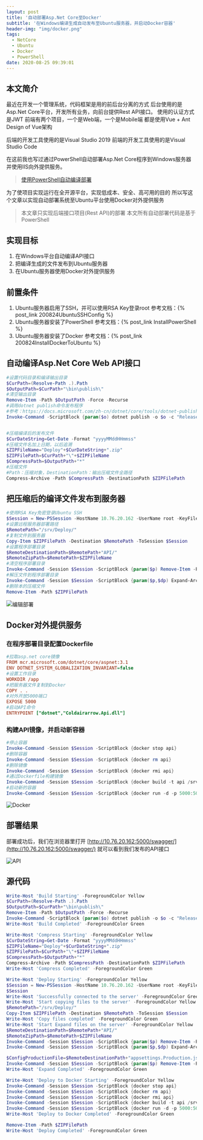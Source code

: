```yaml
---
layout: post
title: '自动部署Asp.Net Core至Docker'
subtitle: '在Windows编译生成自动发布至Ubuntu服务器，并启动Docker容器'
header-img: "img/docker.png"
tags:
  - NetCore
  - Ubuntu
  - Docker
  - PowerShell
date: 2020-08-25 09:39:01
---
```


## 本文简介

最近在开发一个管理系统，代码框架是用的前后台分离的方式
后台使用的是Asp.Net Core平台，开发所有业务，向前台提供Rest API接口。
使用的认证方式是JWT
前端有两个项目，一个是Web端，一个是Mobile端
都是使用Vue + Ant Design of Vue架构

后端的开发工具使用的是Visual Studio 2019
前端的开发工具使用的是Visual Studio Code

在这前我也写过通过PowerShell自动部署Asp.Net Core程序到Windows服务器
并使用IIS向外提供服务。
> [使用PowerShell自动编译部署](https://www.cnblogs.com/liuju150/p/PowerShell-Deploy-Nodejs.html)

为了使项目实现运行在全开源平台，实现低成本、安全、高可用的目的
所以写这个文章以实现自动部署系统至Ubuntu平台使用Docker对外提供服务
> 本文章只实现后端接口项目(Rest API)的部署
> 本文所有自动部署代码是基于PowerShell

## 实现目标

1. 在Windows平台自动编译API接口
2. 把编译生成的文件发布到Ubuntu服务器
3. 在Ubuntu服务器使用Docker对外提供服务

## 前置条件

1. Ubuntu服务器启用了SSH，并可以使用RSA Key登录root 参考文档：{% post_link 200824UbuntuSSHConfig %}
2. Ubuntu服务器安装了PowerShell 参考文档：{% post_link InstallPowerShell %}
3. Ubuntu服务器安装了Docker 参考文档：{% post_link 200824InstallDockerToUbuntu %}

## 自动编译Asp.Net Core Web API接口

```powershell
#设置代码目录和编译输出目录
$CurPath=(Resolve-Path .).Path
$OutputPath=$CurPath+"\bin\publish\"
#清空输出目录
Remove-Item -Path $OutputPath -Force -Recurse
#调用dotnet publish命令发布程序
#参考：https://docs.microsoft.com/zh-cn/dotnet/core/tools/dotnet-publish
Invoke-Command -ScriptBlock {param($o) dotnet publish -o $o -c "Release" --no-self-contained -r linux-arm64 -v m --nologo "05.Coldairarrow.Api.csproj"} -ArgumentList $OutputPath


#压缩编译后的发布文件
$CurDateString=Get-Date -Format "yyyyMMddHHmmss"
#压缩文件名加上日期，以后追溯
$ZIPFileName="Deploy"+$CurDateString+".zip"
$ZIPFilePath=$CurPath+"\"+$ZIPFileName
$CompressPath=$OutputPath+"*"
#压缩文件
#Path：压缩对象，DestinationPath：输出压缩文件全路径
Compress-Archive -Path $CompressPath -DestinationPath $ZIPFilePath
```

## 把压缩后的编译文件发布到服务器

```powershell
#使用RSA Key免密登录Ubuntu SSH
$Session = New-PSSession -HostName 10.76.20.162 -UserName root -KeyFilePath "C:\Users\Administrator\.ssh\id_rsa"
#设置远程服务器部署路径
$RemotePath="/srv/Deploy/"
#复制文件到服务器
Copy-Item $ZIPFilePath -Destination $RemotePath -ToSession $Session
#设置程序部署目录
$RemoteDestinationPath=$RemotePath+"API/"
$RemoteZipPath=$RemotePath+$ZIPFileName
#清空程序部署目录
Invoke-Command -Session $Session -ScriptBlock {param($p) Remove-Item -Path $p -Recurse -Force} -ArgumentList $RemoteDestinationPath
#解压文件到程序部署目录
Invoke-Command -Session $Session -ScriptBlock {param($p,$dp) Expand-Archive -Path $p -DestinationPath $dp} -ArgumentList $RemoteZipPath,$RemoteDestinationPath
#删除本的压缩文件
Remove-Item -Path $ZIPFilePath
```

![编辑部署](1.png)

## Docker对外提供服务

### 在程序部署目录配置Dockerfile

```ini
#拉取asp.net core镜像
FROM mcr.microsoft.com/dotnet/core/aspnet:3.1
ENV DOTNET_SYSTEM_GLOBALIZATION_INVARIANT=false
#设置工作目录
WORKDIR /app
#把服务器文件复制到Docker
COPY . .
#对外开放5000端口
EXPOSE 5000
#启动API命令
ENTRYPOINT ["dotnet","Coldairarrow.Api.dll"]
```

### 构建API镜像，并启动新容器

```powershell
#停止容器
Invoke-Command -Session $Session -ScriptBlock {docker stop api}
#删除容器
Invoke-Command -Session $Session -ScriptBlock {docker rm api}
#删除镜像
Invoke-Command -Session $Session -ScriptBlock {docker rmi api}
#通过Dockerfile构建镜像
Invoke-Command -Session $Session -ScriptBlock {docker build -t api /srv/Deploy/API}
#启动新的容器
Invoke-Command -Session $Session -ScriptBlock {docker run -d -p 5000:5000 --name api api}
```

![Docker](2.png)

## 部署结果

部署成功后，我们在浏览器里打开
[http://10.76.20.162:5000/swagger/](http://10.76.20.162:5000/swagger/)
就可以看到我们发布的API接口

![API](3.png)

## 源代码

```powershell
Write-Host 'Build Starting' -ForegroundColor Yellow
$CurPath=(Resolve-Path .).Path
$OutputPath=$CurPath+"\bin\publish\"
Remove-Item -Path $OutputPath -Force -Recurse
Invoke-Command -ScriptBlock {param($o) dotnet publish -o $o -c "Release" --no-self-contained -r linux-arm64 -v m --nologo "05.Coldairarrow.Api.csproj"} -ArgumentList $OutputPath
Write-Host 'Build Completed' -ForegroundColor Green

Write-Host 'Compress Starting' -ForegroundColor Yellow
$CurDateString=Get-Date -Format "yyyyMMddHHmmss"
$ZIPFileName="Deploy"+$CurDateString+".zip"
$ZIPFilePath=$CurPath+"\"+$ZIPFileName
$CompressPath=$OutputPath+"*"
Compress-Archive -Path $CompressPath -DestinationPath $ZIPFilePath
Write-Host 'Compress Completed' -ForegroundColor Green

Write-Host 'Deploy Starting' -ForegroundColor Yellow
$Session = New-PSSession -HostName 10.76.20.162 -UserName root -KeyFilePath "C:\Users\Administrator\.ssh\id_rsa"
$Session
Write-Host 'Successfully connected to the server' -ForegroundColor Green
Write-Host 'Start copying files to the server' -ForegroundColor Yellow
$RemotePath="/srv/Deploy/"
Copy-Item $ZIPFilePath -Destination $RemotePath -ToSession $Session
Write-Host 'Copy files completed' -ForegroundColor Green
Write-Host 'Start Expand files on the server' -ForegroundColor Yellow
$RemoteDestinationPath=$RemotePath+"API/"
$RemoteZipPath=$RemotePath+$ZIPFileName
Invoke-Command -Session $Session -ScriptBlock {param($p) Remove-Item -Path $p -Recurse -Force} -ArgumentList $RemoteDestinationPath
Invoke-Command -Session $Session -ScriptBlock {param($p,$dp) Expand-Archive -Path $p -DestinationPath $dp} -ArgumentList $RemoteZipPath,$RemoteDestinationPath

$ConfigProductionFile=$RemoteDestinationPath+"appsettings.Production.json"
Invoke-Command -Session $Session -ScriptBlock {param($p) Remove-Item -Path $p -Force} -ArgumentList $ConfigProductionFile
Write-Host 'Expand Completed' -ForegroundColor Green

Write-Host 'Deploy to Docker Starting' -ForegroundColor Yellow
Invoke-Command -Session $Session -ScriptBlock {docker stop api}
Invoke-Command -Session $Session -ScriptBlock {docker rm api}
Invoke-Command -Session $Session -ScriptBlock {docker rmi api}
Invoke-Command -Session $Session -ScriptBlock {docker build -t api /srv/Deploy/API}
Invoke-Command -Session $Session -ScriptBlock {docker run -d -p 5000:5000 --name api api}
Write-Host 'Deploy to Docker Completed' -ForegroundColor Green

Remove-Item -Path $ZIPFilePath
Write-Host 'Deploy Completed' -ForegroundColor Green
```
